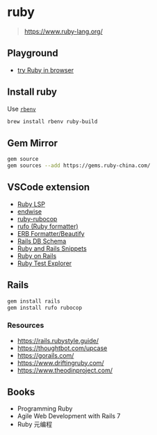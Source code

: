 # ruby

> <https://www.ruby-lang.org/>

## Playground

- [try Ruby in browser](https://try.ruby-lang.org/)

## Install ruby

Use [`rbenv`](https://github.com/rbenv/rbenv)

```bash
brew install rbenv ruby-build
```

## Gem Mirror

```bash
gem source
gem sources --add https://gems.ruby-china.com/
```

## VSCode extension

- [Ruby LSP](https://marketplace.visualstudio.com/items?itemName=Shopify.ruby-lsp)
- [endwise](https://marketplace.visualstudio.com/items?itemName=kaiwood.endwise)
- [ruby-rubocop](https://marketplace.visualstudio.com/items?itemName=misogi.ruby-rubocop)
- [rufo (Ruby formatter)](https://marketplace.visualstudio.com/items?itemName=mbessey.vscode-rufo)
- [ERB Formatter/Beautify](https://marketplace.visualstudio.com/items?itemName=aliariff.vscode-erb-beautify)
- [Rails DB Schema](https://marketplace.visualstudio.com/items?itemName=aki77.rails-db-schema)
- [Ruby and Rails Snippets](https://marketplace.visualstudio.com/items?itemName=Cjay.ruby-and-rails-snippets)
- [Ruby on Rails](https://marketplace.visualstudio.com/items?itemName=hridoy.rails-snippets)
- [Ruby Test Explorer](https://marketplace.visualstudio.com/items?itemName=connorshea.vscode-ruby-test-adapter)

## Rails

```bash
gem install rails
gem install rufo rubocop
```

### Resources

- <https://rails.rubystyle.guide/>
- <https://thoughtbot.com/upcase>
- <https://gorails.com/>
- <https://www.driftingruby.com/>
- <https://www.theodinproject.com/>

## Books

- Programming Ruby
- Agile Web Development with Rails 7
- Ruby 元编程
